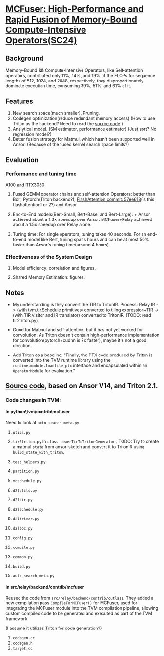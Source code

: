 # [MCFuser: High-Performance and Rapid Fusion of Memory-Bound Compute-Intensive Operators(SC24)](https://dl.acm.org/doi/pdf/10.1109/SC41406.2024.00040)


## Background

Memory-Bound && Compute-Intensive Operators, like Self-attention operators, contributed only 11%, 14%, and 19% of the FLOPs for sequence lengths of 512, 1024, and 2048, respectively, they disproportionately dominate execution time, consuming 39%, 51%, and 61% of it.


## Features
1. New search space(much smaller), Pruning.
2. Codegen optimization(reduce redundant memory access) (How to use Triton as the backend? Need to read the [source code](https://github.com/Lurkrazy/TVM-new-papers/blob/main/MUFuser.md#code-changes-in-tvm).)
3. Analytical model. (SM estimator, performance estimator) (Just sort? No regression model?)
4. Better fusion strategy for Matmul, which hasn't been supported well in Ansor. (Because of the fused kernel search space limits?)

## Evaluation

### Performance and tuning time

A100 and RTX3080

1. Fused GEMM operator chains and self-attention Operators: better than Bolt, Pytorch(Triton backend?), [FlashAttention commit: 57ee618](https://github.com/Dao-AILab/flash-attention)(Is this flashattention1 or 2?) and Ansor.

2. End-to-End models(Bert-Small, Bert-Base, and Bert-Large):  + Ansor achieved about a 1.3× speedup over Ansor. MCFuser+Relay achieved about a 1.5x speedup over Relay alone.

4. Tuning time: For single operators, tuning takes 40 seconds. For an end-to-end model like Bert, tuning spans hours and can be at most 50% faster than Ansor's tuning time(around 4 hours).

### Effectiveness of the System Design

1. Model efficiency: correlation and figures.

2. Shared Memory Estimation: figures.


## Notes

* My understanding is they convert the TIR to TritonIR. Process: Relay IR -> (with tvm.tir.Schedule primitives) converted to tiling expression+TIR -> (with TIR visitor and IR translator) converted to TritonIR. (TODO: read tir2triton.py)

* Good for Matmul and self-attention, but it has not yet worked for convolution. As Triton doesn't contain high-performance implementation for convolution(pytorch+cudnn is 2x faster), maybe it's not a good direction.

* Add Triton as a baseline: "Finally, the PTX code produced by Triton is converted into the TVM runtime library using the `runtime.module.loadfile_ptx` interface and encapsulated within an `OperatorModule` for evaluation."


## [Source code](https://zenodo.org/records/10971908), based on Ansor V14, and Triton 2.1.

### Code changes in TVM:

#### In python\tvm\contrib\mcfuser

Need to look at `auto_search_meta.py`

1. `utils.py`
2. `tir2triton.py`
In `class LowerTirToTritonGenerator,`
TODO: Try to create a matmul `state` from ansor-sketch and convert it to TritonIR using `build_state_with_triton`.

4. `test_helpers.py`
5. `partition.py`
6. `mcschedule.py`
7. `d2lutils.py`
8. `d2ltir.py`
9. `d2lschedule.py`
10. `d2ldriver.py`
11. `d2ldoc.py`
12. `config.py`
13. `compile.py`
14. `common.py`
15. `build.py`
16. `auto_search_meta.py`

#### In src/relay/backend/contrib/mcfuser

Reused the code from `src/relay/backend/contrib/cutlass`. They added a new compilation pass `CompileForMCFuser()` for MCFuser, used for integrating the MCFuser module into the TVM compilation pipeline, allowing custom compiled code to be generated and executed as part of the TVM framework. 

(I assume it utilizes Triton for code generation?)

1. `codegen.cc`
2. `codegen.h`
3. `target.cc`

